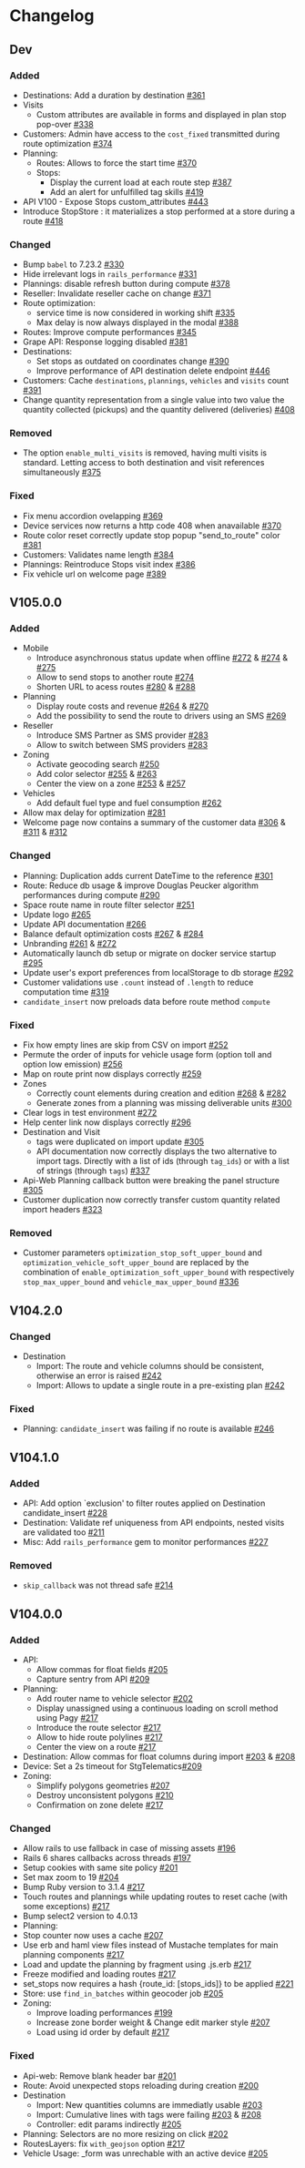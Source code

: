 # Changelog

## Dev
  ### Added
  - Destinations: Add a duration by destination [#361](https://github.com/cartoway/planner-web/pull/361)
  - Visits
    - Custom attributes are available in forms and displayed in plan stop pop-over [#338](https://github.com/cartoway/planner-web/pull/338)
  - Customers: Admin have access to the `cost_fixed` transmitted during route optimization [#374](https://github.com/cartoway/planner-web/pull/374)
  - Planning:
    - Routes: Allows to force the start time [#370](https://github.com/cartoway/planner-web/pull/370)
    - Stops:
      - Display the current load at each route step [#387](https://github.com/cartoway/planner-web/pull/387)
      - Add an alert for unfulfilled tag skills [#419](https://github.com/cartoway/planner-web/pull/419)
  - API V100 - Expose Stops custom_attributes [#443](https://github.com/cartoway/planner-web/pull/443)
  - Introduce StopStore : it materializes a stop performed at a store during a route [#418](https://github.com/cartoway/planner-web/pull/418)

  ### Changed
  - Bump `babel` to 7.23.2 [#330](https://github.com/cartoway/planner-web/pull/330)
  - Hide irrelevant logs in `rails_performance` [#331](https://github.com/cartoway/planner-web/pull/331)
  - Plannings: disable refresh button during compute [#378](https://github.com/cartoway/planner-web/pull/378)
  - Reseller: Invalidate reseller cache on change [#371](https://github.com/cartoway/planner-web/pull/371)
  - Route optimization:
    - service time is now considered in working shift [#335](https://github.com/cartoway/planner-web/pull/335)
    - Max delay is now always displayed in the modal [#388](https://github.com/cartoway/planner-web/pull/388)
  - Routes: Improve compute performances [#345](https://github.com/cartoway/planner-web/pull/345)
  - Grape API: Response logging disabled [#381](https://github.com/cartoway/planner-web/pull/381)
  - Destinations:
    - Set stops as outdated on coordinates change [#390](https://github.com/cartoway/planner-web/pull/390)
    - Improve performance of API destination delete endpoint [#446](https://github.com/cartoway/planner-web/pull/446)
  - Customers: Cache `destinations`, `plannings`, `vehicles` and `visits` count [#391](https://github.com/cartoway/planner-web/pull/391)
  - Change quantity representation from a single value into two value the quantity collected (pickups) and the quantity delivered (deliveries) [#408](https://github.com/cartoway/planner-web/pull/408)

  ### Removed
  - The option `enable_multi_visits` is removed, having multi visits is standard. Letting access to both destination and visit references simultaneously [#375](https://github.com/cartoway/planner-web/pull/375)

  ### Fixed
  - Fix menu accordion ovelapping [#369](https://github.com/cartoway/planner-web/pull/369)
  - Device services now returns a http code 408 when anavailable [#370](https://github.com/cartoway/planner-web/pull/370)
  - Route color reset correctly update stop popup "send_to_route" color [#381](https://github.com/cartoway/planner-web/pull/381)
  - Customers: Validates name length [#384](https://github.com/cartoway/planner-web/pull/384)
  - Plannings: Reintroduce Stops visit index [#386](https://github.com/cartoway/planner-web/pull/386)
  - Fix vehicle url on welcome page [#389](https://github.com/cartoway/planner-web/pull/389)

## V105.0.0
  ### Added
  - Mobile
    - Introduce asynchronous status update when offline [#272](https://github.com/cartoway/planner-web/pull/272) & [#274](https://github.com/cartoway/planner-web/pull/274) & [#275](https://github.com/cartoway/planner-web/pull/275)
    - Allow to send stops to another route [#274](https://github.com/cartoway/planner-web/pull/274)
    - Shorten URL to acess routes [#280](https://github.com/cartoway/planner-web/pull/280) & [#288](https://github.com/cartoway/planner-web/pull/288)
  - Planning
    - Display route costs and revenue [#264](https://github.com/cartoway/planner-web/pull/264) & [#270](https://github.com/cartoway/planner-web/pull/270)
    - Add the possibility to send the route to drivers using an SMS [#269](https://github.com/cartoway/planner-web/pull/269)
  - Reseller
    - Introduce SMS Partner as SMS provider [#283](https://github.com/cartoway/planner-web/pull/283)
    - Allow to switch between SMS providers [#283](https://github.com/cartoway/planner-web/pull/283)
  - Zoning
    - Activate geocoding search [#250](https://github.com/cartoway/planner-web/pull/250)
    - Add color selector [#255](https://github.com/cartoway/planner-web/pull/255) & [#263](https://github.com/cartoway/planner-web/pull/263)
    - Center the view on a zone [#253](https://github.com/cartoway/planner-web/pull/253) & [#257](https://github.com/cartoway/planner-web/pull/257)
  - Vehicles
    - Add default fuel type and fuel consumption [#262](https://github.com/cartoway/planner-web/pull/262)
  - Allow max delay for optimization [#281](https://github.com/cartoway/planner-web/pull/281)
  - Welcome page now contains a summary of the customer data [#306](https://github.com/cartoway/planner-web/pull/306) & [#311](https://github.com/cartoway/planner-web/pull/311) & [#312](https://github.com/cartoway/planner-web/pull/312)

  ### Changed
  - Planning: Duplication adds current DateTime to the reference [#301](https://github.com/cartoway/planner-web/pull/301)
  - Route: Reduce db usage & improve Douglas Peucker algorithm performances during compute [#290](https://github.com/cartoway/planner-web/pull/290)
  - Space route name in route filter selector [#251](https://github.com/cartoway/planner-web/pull/251)
  - Update logo [#265](https://github.com/cartoway/planner-web/pull/265)
  - Update API documentation [#266](https://github.com/cartoway/planner-web/pull/266)
  - Balance default optimization costs [#267](https://github.com/cartoway/planner-web/pull/267) & [#284]((https://github.com/cartoway/planner-web/pull/284))
  - Unbranding [#261](https://github.com/cartoway/planner-web/pull/261) & [#272](https://github.com/cartoway/planner-web/pull/272)
  - Automatically launch db setup or migrate on docker service startup [#295](https://github.com/cartoway/planner-web/pull/295)
  - Update user's export preferences from localStorage to db storage [#292](https://github.com/cartoway/planner-web/pull/292)
  - Customer validations use `.count` instead of `.length` to reduce computation time [#319](https://github.com/cartoway/planner-web/pull/319)
  - `candidate_insert` now preloads data before route method `compute`

  ### Fixed
  - Fix how empty lines are skip from CSV on import [#252](https://github.com/cartoway/planner-web/pull/252)
  - Permute the order of inputs for vehicle usage form (option toll and option low emission) [#256](https://github.com/cartoway/planner-web/pull/256)
  - Map on route print now displays correctly [#259](https://github.com/cartoway/planner-web/pull/259)
  - Zones
    - Correctly count elements during creation and edition [#268](https://github.com/cartoway/planner-web/pull/268) & [#282](https://github.com/cartoway/planner-web/pull/282)
    - Generate zones from a planning was missing deliverable units [#300](https://github.com/cartoway/planner-web/pull/300)
  - Clear logs in test environment [#272](https://github.com/cartoway/planner-web/pull/272)
  - Help center link now displays correctly [#296](https://github.com/cartoway/planner-web/pull/296)
  - Destination and Visit
    - tags were duplicated on import update [#305](https://github.com/cartoway/planner-web/pull/305)
    - API documentation now correctly displays the two alternative to import tags. Directly with a list of ids (through `tag_ids`) or with a list of strings (through `tags`) [#337](https://github.com/cartoway/planner-web/pull/337)
  - Api-Web Planning callback button were breaking the panel structure [#305](https://github.com/cartoway/planner-web/pull/305)
  - Customer duplication now correctly transfer custom quantity related import headers [#323](https://github.com/cartoway/planner-web/pull/323)

  ### Removed
  - Customer parameters `optimization_stop_soft_upper_bound` and `optimization_vehicle_soft_upper_bound` are replaced by the combination of `enable_optimization_soft_upper_bound` with respectively `stop_max_upper_bound` and `vehicle_max_upper_bound` [#336](https://github.com/cartoway/planner-web/pull/336)

## V104.2.0
  ### Changed
  - Destination
    - Import: The route and vehicle columns should be consistent, otherwise an error is raised [#242](https://github.com/cartoway/planner-web/pull/242)
    - Import: Allows to update a single route in a pre-existing plan [#242](https://github.com/cartoway/planner-web/pull/242)
  ### Fixed
  - Planning: `candidate_insert` was failing if no route is available [#246](https://github.com/cartoway/planner-web/pull/246)

## V104.1.0
  ### Added
  - API: Add option `exclusion' to filter routes applied on Destination candidate_insert [#228](https://github.com/cartoway/planner-web/pull/228)
  - Destination: Validate ref uniqueness from API endpoints, nested visits are validated too [#211](https://github.com/cartoway/planner-web/pull/211)
  - Misc: Add `rails_performance` gem to monitor performances [#227](https://github.com/cartoway/planner-web/pull/227)

  ### Removed
  - `skip_callback` was not thread safe [#214](https://github.com/cartoway/planner-web/pull/214)

## V104.0.0
  ### Added
  - API:
    - Allow commas for float fields [#205](https://github.com/cartoway/planner-web/pull/205)
    - Capture sentry from API [#209](https://github.com/cartoway/planner-web/pull/209)
  - Planning:
    - Add router name to vehicle selector [#202](https://github.com/cartoway/planner-web/pull/202)
    - Display unassigned using a continuous loading on scroll method using Pagy [#217](https://github.com/cartoway/planner-web/pull/217)
    - Introduce the route selector [#217](https://github.com/cartoway/planner-web/pull/217)
    - Allow to hide route polylines [#217](https://github.com/cartoway/planner-web/pull/217)
    - Center the view on a route [#217](https://github.com/cartoway/planner-web/pull/217)
  - Destination: Allow commas for float columns during import [#203](https://github.com/cartoway/planner-web/pull/203) & [#208](https://github.com/cartoway/planner-web/pull/208)
  - Device: Set a 2s timeout for StgTelematics[#209](https://github.com/cartoway/planner-web/pull/209)
  - Zoning:
    - Simplify polygons geometries [#207](https://github.com/cartoway/planner-web/pull/207)
    - Destroy unconsistent polygons [#210](https://github.com/cartoway/planner-web/pull/210)
    - Confirmation on zone delete [#217](https://github.com/cartoway/planner-web/pull/217)

  ### Changed
  - Allow rails to use fallback in case of missing assets [#196](https://github.com/cartoway/planner-web/pull/196)
  - Rails 6 shares callbacks across threads [#197](https://github.com/cartoway/planner-web/pull/197)
  - Setup cookies with same site policy [#201](https://github.com/cartoway/planner-web/pull/201)
  - Set max zoom to 19 [#204](https://github.com/cartoway/planner-web/pull/204)
  - Bump Ruby version to 3.1.4 [#217](https://github.com/cartoway/planner-web/pull/217)
  - Touch routes and plannings while updating routes to reset cache (with some exceptions) [#217](https://github.com/cartoway/planner-web/pull/217)
  - Bump select2 version to 4.0.13
  - Planning:
   - Stop counter now uses a cache [#207](https://github.com/cartoway/planner-web/pull/207)
   - Use erb and haml view files instead of Mustache templates for main planning components [#217](https://github.com/cartoway/planner-web/pull/217)
   - Load and update the planning by fragment using .js.erb [#217](https://github.com/cartoway/planner-web/pull/217)
   - Freeze modified and loading routes [#217](https://github.com/cartoway/planner-web/pull/217)
   - set_stops now requires a hash {route_id: [stops_ids]} to be applied [#221](https://github.com/cartoway/planner-web/pull/221)
  - Store: use `find_in_batches` within geocoder job [#205](https://github.com/cartoway/planner-web/pull/205)
  - Zoning:
    - Improve loading performances [#199](https://github.com/cartoway/planner-web/pull/199)
    - Increase zone border weight & Change edit marker style [#207](https://github.com/cartoway/planner-web/pull/207)
    - Load using id order by default [#217](https://github.com/cartoway/planner-web/pull/217)

  ### Fixed
  - Api-web:  Remove blank header bar [#201](https://github.com/cartoway/planner-web/pull/201)
  - Route: Avoid unexpected stops reloading during creation [#200](https://github.com/cartoway/planner-web/pull/200)
  - Destination
    - Import: New quantities columns are immediatly usable [#203](https://github.com/cartoway/planner-web/pull/203)
    - Import: Cumulative lines with tags were failing [#203](https://github.com/cartoway/planner-web/pull/203) & [#208](https://github.com/cartoway/planner-web/pull/208)
    - Controller: edit params indirectly [#205](https://github.com/cartoway/planner-web/pull/205)
  - Planning: Selectors are no more resizing on click [#202](https://github.com/cartoway/planner-web/pull/202)
  - RoutesLayers: fix `with_geojson` option [#217](https://github.com/cartoway/planner-web/pull/217)
  - Vehicle Usage: _form was unrechable with an active device [#205](https://github.com/cartoway/planner-web/pull/205)

